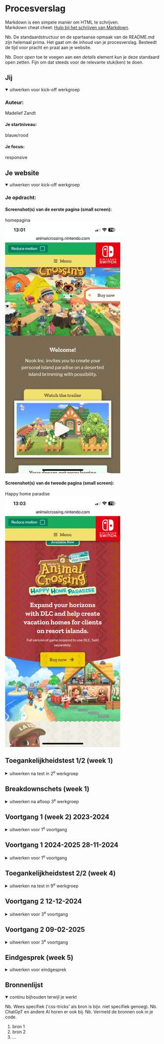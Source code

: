 # Procesverslag
Markdown is een simpele manier om HTML te schrijven.  
Markdown cheat cheet: [Hulp bij het schrijven van Markdown](https://github.com/adam-p/markdown-here/wiki/Markdown-Cheatsheet).

Nb. De standaardstructuur en de spartaanse opmaak van de README.md zijn helemaal prima. Het gaat om de inhoud van je procesverslag. Besteedt de tijd voor pracht en praal aan je website.

Nb. Door *open* toe te voegen aan een *details* element kun je deze standaard open zetten. Fijn om dat steeds voor de relevante stuk(ken) te doen.





## Jij

<details open>
  <summary>uitwerken voor kick-off werkgroep</summary>

  ### Auteur:
  Madelief Zandt

  #### Je startniveau:
  blauw/rood

  #### Je focus:
  responsive
 
</details>





## Je website

<details open>
  <summary>uitwerken voor kick-off werkgroep</summary>

  ### Je opdracht:
  <href url = https://animalcrossing.nintendo.com/new-horizons//>

  #### Screenshot(s) van de eerste pagina (small screen): 
  homepagina   
  <img src="readme-images/IMG_6719.PNG" width="375px" alt="omschrijving van de homepaginapagina">

  #### Screenshot(s) van de tweede pagina (small screen):
  Happy home paradise  
  <img src="readme-images/IMG_6720.PNG" width="375px" alt="omschrijving van de pagina">
 
</details>



## Toegankelijkheidstest 1/2 (week 1)

<details>
  <summary>uitwerken na test in 2<sup>e</sup> werkgroep</summary>

  ### Bevindingen
  Lijst met je bevindingen die in de test naar voren kwamen:
  Bril met vlek:
  ziet niks in het middel, rechts en links wel. Je beweegt je hoofd veel om de rest van het scherm te kunnen zien. 
  In het moet alles groot zijn anders zie je het gewoon niet. Als je dichterbij het schem gaat zitten is het wel beter te zien 
  omdat de vlek minder ruimte van het scherm inneemt. 

  Bril met gaatje:
  Scherm is wel nog te zien, focus ligt echt in het midden
  je ziet niet alles tegelijk dus je kijkt door veel je hoofd te bewegen
  je moet heel aandachtig zoeken om te vinden wat je wilt
  Om alles scherp te zien moet je eigenlijk dichterbij zitten

  Screenreader:

  website maakt heel goed gebruikt van headings en links, alles wordt goed benoemt. 
  Met de links wordt eerst de inhoud van de link genoemd en daarna 'link'. Bij de heading begint hij met h2 en dan de inhoud van de heading 

</details>



## Breakdownschets (week 1)

<details>
  <summary>uitwerken na afloop 3<sup>e</sup> werkgroep</summary>

  ### de hele pagina: 
  <img src="readme-images/FED BREAKDOWN.jpg" width="375px" alt="breakdown van de hele pagina">

  ### dynamisch deel (bijv menu): 
  <img src="" width="375px" alt="breakdown van een dynamisch deel">

  ### wellicht nog een dynamisch deel (bijv filter): 
  <img src="" width="375px" alt="breakdown van nog een dynamisch deel">

</details>





## Voortgang 1 (week 2) 2023-2024

<details>
  <summary>uitwerken voor 1<sup>e</sup> voortgang</summary>

  ### Stand van zaken
  hier dit ging goed & dit was lastig (neem ook screenshots op van delen van je website en code)


  ### Agenda voor meeting
  samen met je groepje opstellen

  | David          | Po Trng            | Madelief     | Eline            |
  | ---            | ---                | ---          | ---              |
  | javascrips     | lastig van oefening| javascript   | en dan ik dat    |
  | lastig         | naar eigen werk    | moeilijk     | dit wil ik zeker |
  | ...            | ...                | ...          | ...              |


  ### Verslag van meeting
  hier na afloop snel de uitkomsten van de meeting vastleggen

  - punt 1
  - punt 2
  - nog een punt
  - ...

</details>





## Voortgang 1  2024-2025 28-11-2024

<details>
  <summary>uitwerken voor 1<sup>e</sup> voortgang</summary>

  ### Stand van zaken
  Feedback gesprek was goed. Veranderen van H1 positie naar een logische plek en niet meer in een afbeelding. 
  Het veranderen van section zodat ook in een goede structuur staat door het toevoegen article's
  Intro veranderen naar label, beschrijving/alt zodat het wel gelezen en gezien kan worden\
  Zorgen dat er geen classes in de eerste styles sheet etc staat.


  ### Agenda voor meeting
  samen met je groepje opstellen

  | student 1      | student 2          | student 3    | student 4        |
  | ---            | ---                | ---          | ---              |
  | dit bespreken  | en dit             | en ik dit    | en dan ik dat    |
  | en dat ook nog | dit als er tijd is | nog een punt | dit wil ik zeker |
  | ...            | ...                | ...          | ...              |


  ### Verslag van meeting
  hier na afloop snel de uitkomsten van de meeting vastleggen

  - punt 1
  - punt 2
  - nog een punt
- ...

</details>





## Toegankelijkheidstest 2/2 (week 4)

<details>
  <summary>uitwerken na test in 9<sup>e</sup> werkgroep</summary>

  ### Bevindingen
  Lijst met je bevindingen die in de test naar voren kwamen (geef ook aan wat er verbeterd is):

</details>





## Voortgang 2 12-12-2024 

<details>
  <summary>uitwerken voor 3<sup>e</sup> voortgang</summary>

  ### Stand van zaken
  WCAG checklist nieuwe website. Background image ipv in html. grid ipv flex, breakdown schets voor html 2e pagina. service plaining ipv responsive, 2e pagina html, css custom properties ipv los


  ### Agenda voor meeting
  samen met je groepje opstellen

  | student 1      | student 2          | student 3    | student 4        |
  | ---            | ---                | ---          | ---              |
  | dit bespreken  | en dit             | en ik dit    | en dan ik dat    |
  | en dat ook nog | dit als er tijd is | nog een punt | dit wil ik zeker |
  | ...            | ...                | ...          | ...              |


  ### Verslag van meeting
  hier na afloop snel de uitkomsten van de meeting vastleggen

  - punt 1
  - punt 2
  - nog een punt
  - ...

</details>


## Voortgang 2 09-02-2025 

<details>
  <summary>uitwerken voor 3<sup>e</sup> voortgang</summary>

  ### Stand van zaken
  


  ### Agenda voor meeting
  samen met je groepje opstellen

  | student 1      | student 2          | student 3    | student 4        |
  | ---            | ---                | ---          | ---              |
  | dit bespreken  | en dit             | en ik dit    | en dan ik dat    |
  | en dat ook nog | dit als er tijd is | nog een punt | dit wil ik zeker |
  | ...            | ...                | ...          | ...              |


  ### Verslag van meeting
  hier na afloop snel de uitkomsten van de meeting vastleggen

  - punt 1
  - punt 2
  - nog een punt
  - ...

</details>




## Eindgesprek (week 5)

<details>
  <summary>uitwerken voor eindgesprek</summary>

  ### Je uitkomst - karakteristiek screenshots:
  <img src="readme-images/dummy-plaatje.jpg" width="375px" alt="uitomst opdracht 1">


  ### Dit ging goed/Heb ik geleerd: 
  Korte omschrijving met plaatjes

  <img src="readme-images/dummy-plaatje.jpg" width="375px" alt="top">


  ### Dit was lastig/Is niet gelukt:
  Korte omschrijving met plaatjes

  <img src="readme-images/dummy-plaatje.jpg" width="375px" alt="bummer">
</details>





## Bronnenlijst

<details open>
  <summary>continu bijhouden terwijl je werkt</summary>

  Nb. Wees specifiek ('css-tricks' als bron is bijv. niet specifiek genoeg). 
  Nb. ChatGpT en andere AI horen er ook bij.
  Nb. Vermeld de bronnen ook in je code.

  1. bron 1
  2. bron 2
  3. ...

</details>